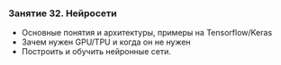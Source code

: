 ### Занятие 32. Нейросети

- Основные понятия и архитектуры, примеры на Tensorflow/Keras
- Зачем нужен GPU/TPU и когда он не нужен
- Построить и обучить нейронные сети. 
